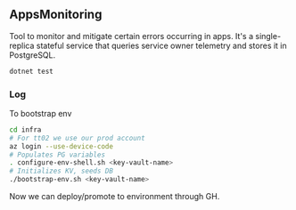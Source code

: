 ## AppsMonitoring

Tool to monitor and mitigate certain errors occurring in apps.
It's a single-replica stateful service that queries service owner telemetry and stores it in PostgreSQL.

```bash
dotnet test
```

### Log

To bootstrap env
```bash
cd infra
# For tt02 we use our prod account
az login --use-device-code
# Populates PG variables
. configure-env-shell.sh <key-vault-name>
# Initializes KV, seeds DB
./bootstrap-env.sh <key-vault-name>
```

Now we can deploy/promote to environment through GH.
